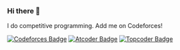 ### Hi there 👋

I do competitive programming. Add me on Codeforces!

[![Codeforces Badge](https://run.kaist.ac.kr/badges/codeforces/plasmatic.svg)](https://codeforces.com/profile/Plasmatic)
[![Atcoder Badge](https://run.kaist.ac.kr/badges/atcoder/plasmatic.svg)](https://atcoder.jp/users/Plasmatic)
[![Topcoder Badge](https://run.kaist.ac.kr/badges/topcoder/plasmatic.svg)](https://www.topcoder.com/members/Plasmatic)

<!--
**plasmatic1/plasmatic1** is a ✨ _special_ ✨ repository because its `README.md` (this file) appears on your GitHub profile.

Here are some ideas to get you started:

- 🔭 I’m currently working on ...
- 🌱 I’m currently learning ...
- 👯 I’m looking to collaborate on ...
- 🤔 I’m looking for help with ...
- 💬 Ask me about ...
- 📫 How to reach me: ...
- 😄 Pronouns: ...
- ⚡ Fun fact: ...
-->
